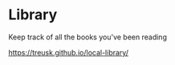 # Library

Keep track of all the books you've been reading

https://treusk.github.io/local-library/

